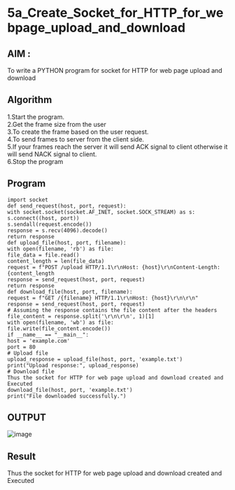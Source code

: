 # 5a_Create_Socket_for_HTTP_for_webpage_upload_and_download
## AIM :
To write a PYTHON program for socket for HTTP for web page upload and download
## Algorithm

1.Start the program.
<BR>
2.Get the frame size from the user
<BR>
3.To create the frame based on the user request.
<BR>
4.To send frames to server from the client side.
<BR>
5.If your frames reach the server it will send ACK signal to client otherwise it will send NACK signal to client.
<BR>
6.Stop the program
<BR>
## Program 
~~~
import socket
def send_request(host, port, request):
with socket.socket(socket.AF_INET, socket.SOCK_STREAM) as s:
s.connect((host, port))
s.sendall(request.encode())
response = s.recv(4096).decode()
return response
def upload_file(host, port, filename):
with open(filename, 'rb') as file:
file_data = file.read()
content_length = len(file_data)
request = f"POST /upload HTTP/1.1\r\nHost: {host}\r\nContent-Length: {content_length
response = send_request(host, port, request)
return response
def download_file(host, port, filename):
request = f"GET /{filename} HTTP/1.1\r\nHost: {host}\r\n\r\n"
response = send_request(host, port, request)
# Assuming the response contains the file content after the headers
file_content = response.split('\r\n\r\n', 1)[1]
with open(filename, 'wb') as file:
file.write(file_content.encode())
if __name__ == "__main__":
host = 'example.com'
port = 80
# Upload file
upload_response = upload_file(host, port, 'example.txt')
print("Upload response:", upload_response)
# Download file
Thus the socket for HTTP for web page upload and download created and Executed
download_file(host, port, 'example.txt')
print("File downloaded successfully.")
~~~
## OUTPUT
![image](https://github.com/Meenu2823/5a_Create_Socket_for_HTTP_for_webpage_upload_and_download/assets/139416219/5d4c1552-f3ed-46d3-b1a1-4311e9a6f3f3)

## Result
Thus the socket for HTTP for web page upload and download created and Executed
